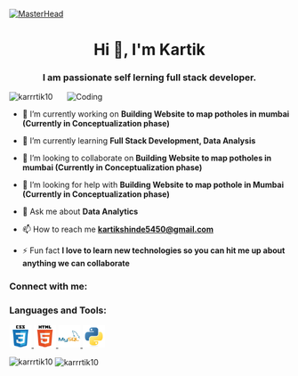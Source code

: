 [![MasterHead](https://www.simplilearn.com/ice9/free_resources_article_thumb/full_stack_banner.jpg)](https://rishavchanda.io)
<h1 align="center">Hi 👋, I'm Kartik</h1>
<h3 align="center">I am passionate self lerning full stack developer.</h3>
<img align="right" alt="Coding" width="400" src="https://camo.githubusercontent.com/c1dcb74cc1c1835b1d716f5051499a2814c683c806b15f04b0eba492863703e9/68747470733a2f2f63646e2e6472696262626c652e636f6d2f75736572732f3733303730332f73637265656e73686f74732f363538313234332f6176656e746f2e676966">

<p align="left"> <img src="https://komarev.com/ghpvc/?username=karrrtik10&label=Profile%20views&color=0e75b6&style=flat" alt="karrrtik10" /> </p>

- 🔭 I’m currently working on **Building Website to map potholes in mumbai (Currently in Conceptualization phase)**

- 🌱 I’m currently learning **Full Stack Development, Data Analysis**

- 👯 I’m looking to collaborate on **Building Website to map potholes in mumbai (Currently in Conceptualization phase)**

- 🤝 I’m looking for help with **Building Website to map pothole in Mumbai (Currently in Conceptualization phase)**

- 💬 Ask me about **Data Analytics**

- 📫 How to reach me **kartikshinde5450@gmail.com**

- ⚡ Fun fact **I love to learn new technologies so you can hit me up about anything we can collaborate**

<h3 align="left">Connect with me:</h3>
<p align="left">
</p>

<h3 align="left">Languages and Tools:</h3>
<p align="left"> <a href="https://www.w3schools.com/css/" target="_blank" rel="noreferrer"> <img src="https://raw.githubusercontent.com/devicons/devicon/master/icons/css3/css3-original-wordmark.svg" alt="css3" width="40" height="40"/> </a> <a href="https://www.w3.org/html/" target="_blank" rel="noreferrer"> <img src="https://raw.githubusercontent.com/devicons/devicon/master/icons/html5/html5-original-wordmark.svg" alt="html5" width="40" height="40"/> </a> <a href="https://www.mysql.com/" target="_blank" rel="noreferrer"> <img src="https://raw.githubusercontent.com/devicons/devicon/master/icons/mysql/mysql-original-wordmark.svg" alt="mysql" width="40" height="40"/> </a> <a href="https://www.python.org" target="_blank" rel="noreferrer"> <img src="https://raw.githubusercontent.com/devicons/devicon/master/icons/python/python-original.svg" alt="python" width="40" height="40"/> </a> </p>

<p><img align="left" src="https://github-readme-stats.vercel.app/api/top-langs?username=karrrtik10&show_icons=true&locale=en&layout=compact" alt="karrrtik10" /></p>

<p>&nbsp;<img align="center" src="https://github-readme-stats.vercel.app/api?username=karrrtik10&show_icons=true&locale=en" alt="karrrtik10" /></p>

